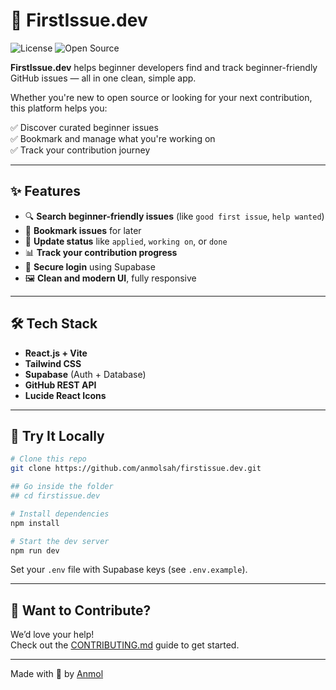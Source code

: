 # 🚀 FirstIssue.dev

![License](https://img.shields.io/badge/license-MIT-blue.svg)
![Open Source](https://img.shields.io/badge/Open%20Source-Yes-blue)


**FirstIssue.dev** helps beginner developers find and track beginner-friendly GitHub issues — all in one clean, simple app.

Whether you're new to open source or looking for your next contribution, this platform helps you:

✅ Discover curated beginner issues  
✅ Bookmark and manage what you're working on  
✅ Track your contribution journey   

---

## ✨ Features

- 🔍 **Search beginner-friendly issues** (like `good first issue`, `help wanted`)
- 📌 **Bookmark issues** for later
- 🔨 **Update status** like `applied`, `working on`, or `done`
- 📊 **Track your contribution progress**
- 🔐 **Secure login** using Supabase
- 🖼️ **Clean and modern UI**, fully responsive

---

## 🛠️ Tech Stack

- **React.js + Vite**
- **Tailwind CSS**
- **Supabase** (Auth + Database)
- **GitHub REST API**
- **Lucide React Icons**

---

## 🧪 Try It Locally

```bash
# Clone this repo
git clone https://github.com/anmolsah/firstissue.dev.git

## Go inside the folder
## cd firstissue.dev

# Install dependencies
npm install

# Start the dev server
npm run dev
```

Set your `.env` file with Supabase keys (see `.env.example`).

---

## 🙌 Want to Contribute?

We’d love your help!  
Check out the [CONTRIBUTING.md](CONTRIBUTING.md) guide to get started.

---

Made with 💙 by [Anmol](https://github.com/anmolsah)
